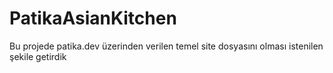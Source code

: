 # PatikaAsianKitchen

Bu projede patika.dev üzerinden verilen temel site dosyasını olması istenilen şekile getirdik 
